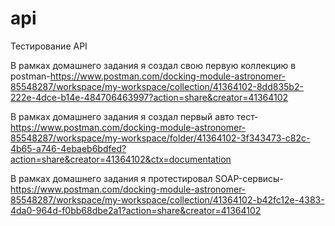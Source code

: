 # api



Тестирование API




В рамках домашнего задания я создал свою первую коллекцию в postman-https://www.postman.com/docking-module-astronomer-85548287/workspace/my-workspace/collection/41364102-8dd835b2-222e-4dce-b14e-484706463997?action=share&creator=41364102




В рамках домашнего задания я создал первый авто тест-https://www.postman.com/docking-module-astronomer-85548287/workspace/my-workspace/folder/41364102-3f343473-c82c-4b65-a746-4ebaeb6bdfed?action=share&creator=41364102&ctx=documentation




В рамках домашнего задания я протестировал SOAP-сервисы-https://www.postman.com/docking-module-astronomer-85548287/workspace/my-workspace/collection/41364102-b42fc12e-4383-4da0-964d-f0bb68dbe2a1?action=share&creator=41364102
